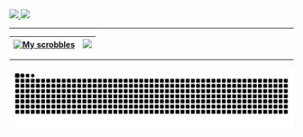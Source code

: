 <div align="center">
   <div style="display: flex">
   <a href="https://github.com/diegwl">
   <img height="160em" src="https://github-readme-stats.vercel.app/api/top-langs/?username=diegwl&theme=dracula&hide_border=true&include_all_commits=true&count_private=true&layout=compact&hide=html,css"/>
   <img height="160em" src="https://github-readme-streak-stats.herokuapp.com/?user=diegwl&theme=dracula&hide_border=true"/>
   </div>
</div>

---

   |  ![My scrobbles](https://lastfm-recently-played.vercel.app/api?user=diegwl&count=3&width=650)     |  <img width="300px" src="https://media.tenor.com/rO4tilvjBygAAAAC/chrollo-lucilfer-chrollo.gif"/>       |
   |    :----:    |    :----:   |

---
<div align="center">
   <img src="https://github.com/diegwl/Diegwl/blob/output/github-snake-dark.svg" />
</div>
